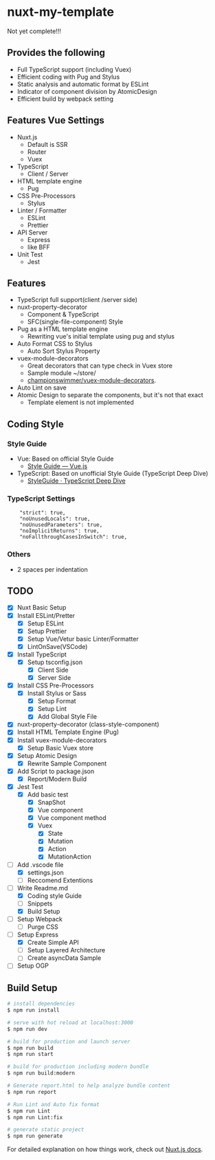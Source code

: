 # nuxt-my-template

Not yet complete!!!

## Provides the following
- Full TypeScript support (including Vuex)
- Efficient coding with Pug and Stylus
- Static analysis and automatic format by ESLint
- Indicator of component division by AtomicDesign
- Efficient build by webpack setting

## Features Vue Settings
- Nuxt.js
  - Default is SSR
  - Router
  - Vuex
- TypeScript
  - Client / Server
- HTML template engine
  - Pug
- CSS Pre-Processors
  - Stylus
- Linter / Formatter
  - ESLint
  - Prettier
- API Server
  - Express
  - like BFF
- Unit Test
  - Jest

## Features

- TypeScript full support(client /server side)
- nuxt-property-decorator
  - Component & TypeScript
  - SFC(single-file-component) Style
- Pug as a HTML template engine
  - Rewriting vue's initial template using pug and stylus
- Auto Format CSS to Stylus
  - Auto Sort Stylus Property
- vuex-module-decorators
  - Great decorators that can type check in Vuex store
  - Sample module  ~/store/
  - [championswimmer/vuex-module-decorators](https://github.com/championswimmer/vuex-module-decorators).
- Auto Lint on save
- Atomic Design to separate the components, but it's not that exact
  - Template element is not implemented

## Coding Style

### Style Guide

- Vue: Based on official Style Guide
  - [Style Guide — Vue.js](https://vuejs.org/v2/style-guide/index.html)
- TypeScript: Based on unofficial Style Guide (TypeScript Deep Dive)
  - [StyleGuide · TypeScript Deep Dive](https://basarat.gitbooks.io/typescript/docs/styleguide/styleguide.html)

### TypeScript Settings

```
	"strict": true,
	"noUnusedLocals": true,
	"noUnusedParameters": true,
	"noImplicitReturns": true,
	"noFallthroughCasesInSwitch": true,
```

### Others

- 2 spaces per indentation

## TODO

- [x] Nuxt Basic Setup
- [x] Install ESLint/Pretter
  - [x] Setup ESLint
  - [x] Setup Prettier
  - [x] Setup Vue/Vetur basic Linter/Formatter
  - [x] LintOnSave(VSCode)
- [x] Install TypeScript
  - [x] Setup tsconfig.json
    - [x] Client Side
    - [x] Server Side
- [x] Install CSS Pre-Processors
  - [x] Install Stylus or Sass
    - [x] Setup Format
    - [x] Setup Lint
    - [x] Add Global Style File
- [x] nuxt-property-decorator (class-style-component)
- [x] Install HTML Template Engine (Pug)
- [x] Install vuex-module-decorators
  - [x] Setup Basic Vuex store
- [x] Setup Atomic Design
  - [x] Rewrite Sample Component
- [x] Add Script to package.json
  - [x] Report/Modern Build
- [x] Jest Test
  - [x] Add basic test
    - [x] SnapShot
    - [x] Vue component
    - [x] Vue component method
    - [x] Vuex
      - [x] State
      - [x] Mutation
      - [x] Action
      - [x] MutationAction
- [ ] Add .vscode file
  - [x] settings.json
  - [ ] Reccomend Extentions
- [ ] Write Readme.md
  - [x] Coding style Guide
  - [ ] Snippets
  - [x] Build Setup
- [ ] Setup Webpack
  - [ ] Purge CSS
- [ ] Setup Express
  - [x] Create Simple API
  - [ ] Setup Layered Architecture
  - [ ] Create asyncData Sample
- [ ] Setup OGP

## Build Setup

```bash
# install dependencies
$ npm run install

# serve with hot reload at localhost:3000
$ npm run dev

# build for production and launch server
$ npm run build
$ npm run start

# build for production including modern bundle 
$ npm run build:modern

# Generate report.html to help analyze bundle content
$ npm run report

# Run Lint and Auto fix format
$ npm run Lint
$ npm run Lint:fix

# generate static project
$ npm run generate
```

For detailed explanation on how things work, check out [Nuxt.js docs](https://nuxtjs.org).
